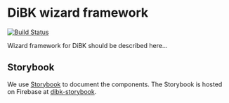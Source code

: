 # DiBK wizard framework
[![Build Status](https://travis-ci.com/netliferesearch/dibk-wizard-framework.svg?token=FNwbLhwtPg2ioyJfu4Yu&branch=master)](https://travis-ci.com/netliferesearch/dibk-wizard-framework)

Wizard framework for DiBK should be described here...


## Storybook
We use [Storybook](https://github.com/storybooks/storybook) to document the components.
The Storybook is hosted on Firebase at [dibk-storybook](https://dibk-storybook.firebaseapp.com/).
